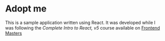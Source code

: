 # Adopt me
This is a sample application written using React. It was developed while I was following the *Complete Intro to React, v5* course available on [Frontend Masters](https://frontendmasters.com/courses/complete-react-v5/)
